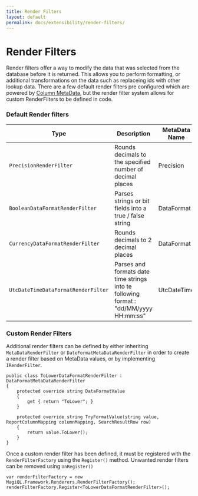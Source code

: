 ```yaml
---
title: Render Filters
layout: default
permalink: docs/extensibility/render-filters/
---
```


Render Filters
====

Render filters offer a way to modify the data that was selected from the database before it is returned. This allows you to perform formatting, or additional transformations on the data such as replaceing ids with other lookup data. There are a few default render filters pre configured which are powered by [Column MetaData](/docs/components/column-metadata/), but the render filter system allows for custom RenderFilters to be defined in code.

### Default Render filters

| Type | Description | MetaData Name | MetaData Value |  
| ---- | ----------- | ------------- | -------------- |  
|`PrecisionRenderFilter`| Rounds decimals to the specified number of decimal places | Precision | [int] number of decimal places |
|`BooleanDataFormatRenderFilter`| Parses strings or bit fields into a true / false string | DataFormat | "Boolean" (applies automatically to Boolean db columns) | 
|`CurrencyDataFormatRenderFilter`| Rounds decimals to 2 decimal places | DataFormat | "Currency" | 
|`UtcDateTimeDataFormatRenderFilter`| Parses and formats date time strings into te following format : "dd/MM/yyyy HH:mm:ss"  | UtcDateTime | n/a |


### Custom Render Filters

Additional render filters can be defined by either inheriting `MetaDataRenderFilter` or `DateFormatMetaDataRenderFilter` in order to create a render filter based on MetaData values, or by implementing `IRenderFilter`.

```
public class ToLowerDataFormatRenderFilter : DataFormatMetaDataRenderFilter
{
    protected override string DataFormatValue
    {
        get { return "ToLower"; }
    }

    protected override string TryFormatValue(string value, ReportColumnMapping columnMapping, SearchResultRow row)
    {
        return value.ToLower();
    }
}
```

Once a custom render filter has been defined, it must be registered with the `RenderFilterFactory` using the `Register()` method. Unwanted render filters can be removed using `UnRegister()`

```
var renderFilterFactory = new MagiQL.Framework.Renderers.RenderFilterFactory();
renderFilterFactory.Register<ToLowerDataFormatRenderFilter>();
```



